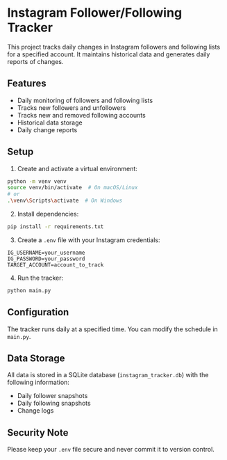 # Instagram Follower/Following Tracker

This project tracks daily changes in Instagram followers and following lists for a specified account. It maintains historical data and generates daily reports of changes.

## Features

- Daily monitoring of followers and following lists
- Tracks new followers and unfollowers
- Tracks new and removed following accounts
- Historical data storage
- Daily change reports

## Setup

1. Create and activate a virtual environment:
```bash
python -m venv venv
source venv/bin/activate  # On macOS/Linux
# or
.\venv\Scripts\activate  # On Windows
```

2. Install dependencies:
```bash
pip install -r requirements.txt
```

3. Create a `.env` file with your Instagram credentials:
```
IG_USERNAME=your_username
IG_PASSWORD=your_password
TARGET_ACCOUNT=account_to_track
```

4. Run the tracker:
```bash
python main.py
```

## Configuration

The tracker runs daily at a specified time. You can modify the schedule in `main.py`.

## Data Storage

All data is stored in a SQLite database (`instagram_tracker.db`) with the following information:
- Daily follower snapshots
- Daily following snapshots
- Change logs

## Security Note

Please keep your `.env` file secure and never commit it to version control.
